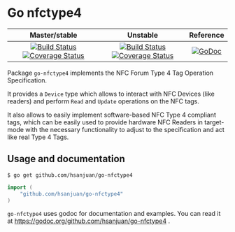 Go nfctype4
===========

| Master/stable | Unstable | Reference |
|:-------------:|:--------:|:---------:|
| [![Build Status](https://travis-ci.org/hsanjuan/go-nfctype4.svg?branch=master)](https://travis-ci.org/hsanjuan/go-nfctype4) [![Coverage Status](https://coveralls.io/repos/github/hsanjuan/go-nfctype4/badge.svg?branch=master)](https://coveralls.io/github/hsanjuan/go-nfctype4?branch=master) | [![Build Status](https://travis-ci.org/hsanjuan/go-nfctype4.svg?branch=unstable)](https://travis-ci.org/hsanjuan/go-nfctype4) [![Coverage Status](https://coveralls.io/repos/github/hsanjuan/go-nfctype4/badge.svg?branch=unstable)](https://coveralls.io/github/hsanjuan/go-nfctype4?branch=unstable) | [![GoDoc](https://godoc.org/github.com/hsanjuan/go-nfctype4?status.svg)](http://godoc.org/github.com/hsanjuan/go-nfctype4) |

Package `go-nfctype4` implements the NFC Forum Type 4 Tag Operation Specification.

It provides a `Device` type which allows to interact with NFC Devices (like readers) and perform `Read` and `Update` operations on the NFC tags.

It also allows to easily implement software-based NFC Type 4 compliant tags, which can be easily used to provide hardware NFC Readers in target-mode with the necessary functionality to adjust to the specification and act like real Type 4 Tags.

Usage and documentation
-----------------------

```
$ go get github.com/hsanjuan/go-nfctype4
```


```go
import (
	"github.com/hsanjuan/go-nfctype4"
)
```

`go-nfctype4` uses godoc for documentation and examples. You can read it at https://godoc.org/github.com/hsanjuan/go-nfctype4 .

